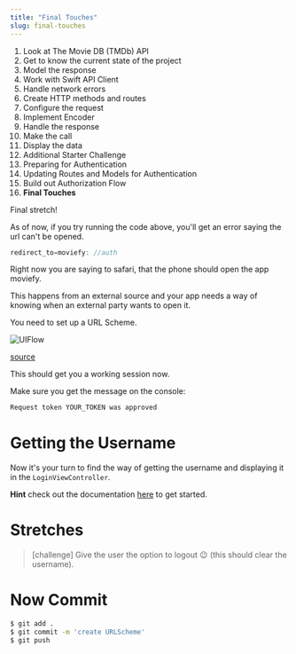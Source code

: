 ```yaml
---
title: "Final Touches"
slug: final-touches 
---
```


1. Look at The Movie DB (TMDb) API
1. Get to know the current state of the project
1. Model the response
1. Work with Swift API Client
1. Handle network errors 
1. Create HTTP methods and routes
1. Configure the request
1. Implement Encoder 
1. Handle the response
1. Make the call 
1. Display the data 
1. Additional Starter Challenge
1. Preparing for Authentication
1. Updating Routes and Models for Authentication
1. Build out Authorization Flow
1. **Final Touches**

Final stretch!

As of now, if you try running the code above, you'll get an error saying the url can't be opened. 

```Swift
redirect_to=moviefy: //auth
```

Right now you are saying to safari, that the phone should open the app moviefy.

This happens from an external source and your app needs a way of knowing when an external party wants to open it. 

You need to set up a URL Scheme.

![UIFlow](/assets/scheme.png)

[source](https://developer.apple.com/documentation/xcode/defining-a-custom-url-scheme-for-your-app)

This should get you a working session now. 

Make sure you get the message on the console:

```Swift
Request token YOUR_TOKEN was approved
```

# Getting the Username 

Now it's your turn to find the way of getting the username and displaying it in the `LoginViewController`.


**Hint** check out the documentation [here](https://developers.themoviedb.org/3/account/get-account-details) to get started. 

# Stretches 

> [challenge]
> Give the user the option to logout 😉 (this should clear the username).
> 


# Now Commit

```bash
$ git add .
$ git commit -m 'create URLScheme'
$ git push
```
